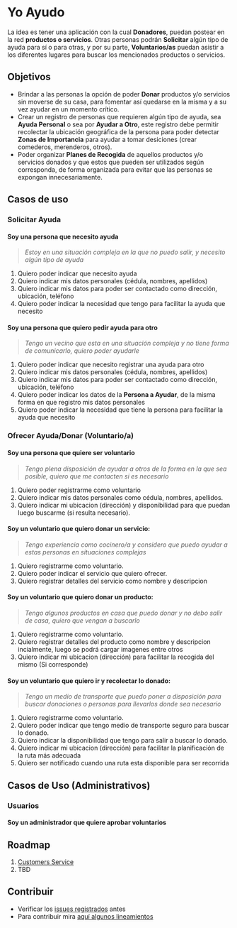 # Yo Ayudo

La idea es tener una aplicación con la cual **Donadores**, puedan postear en la red **productos o servicios**. Otras personas podrán **Solicitar** algún tipo de ayuda para sí o para otras, y por su parte, **Voluntarios/as** puedan asistir a los diferentes lugares para buscar los mencionados productos o servicios.

## Objetivos

 * Brindar a las personas la opción de poder **Donar** productos y/o servicios sin moverse de su casa, para fomentar así quedarse en la misma y a su vez ayudar en un momento crítico.
 * Crear un registro de personas que requieren algún tipo de ayuda, sea **Ayuda Personal** o sea por **Ayudar a Otro**, este registro debe permitir recolectar la ubicación geográfica de la persona para poder detectar **Zonas de Importancia** para ayudar a tomar desiciones (crear comederos, merenderos, otros).
 * Poder organizar **Planes de Recogida** de aquellos productos y/o servicios donados y que estos que pueden ser utilizados según corresponda, de forma organizada para evitar que las personas se expongan innecesariamente.


## Casos de uso

### Solicitar Ayuda

#### **Soy una persona que necesito ayuda**
 > *Estoy en una situación compleja en la que no puedo salir, y necesito algún tipo de ayuda*
   1. Quiero poder indicar que necesito ayuda
   2. Quiero indicar mis datos personales (cédula, nombres, apellidos)
   3. Quiero indicar mis datos para poder ser contactado como dirección, ubicación, teléfono
   4. Quiero poder indicar la necesidad que tengo para facilitar la ayuda que necesito


#### **Soy una persona que quiero pedir ayuda para otro**
 > *Tengo un vecino que esta en una situación compleja y no tiene forma de comunicarlo, quiero poder ayudarle*
   1. Quiero poder indicar que necesito registrar una ayuda para otro
   2. Quiero indicar mis datos personales (cédula, nombres, apellidos)
   3. Quiero indicar mis datos para poder ser contactado como dirección, ubicación, teléfono
   4. Quiero poder indicar los datos de la **Persona a Ayudar**, de la misma forma en que registro mis datos personales
   5. Quiero poder indicar la necesidad que tiene la persona para facilitar la ayuda que necesito

### Ofrecer Ayuda/Donar (Voluntario/a)

#### **Soy una persona que quiere ser voluntario**
 > *Tengo plena disposición de ayudar a otros de la forma en la que sea posible, quiero que me contacten si es necesario*
   1. Quiero poder registrarme como voluntario
   2. Quiero indicar mis datos personales como cédula, nombres, apellidos.
   3. Quiero indicar mi ubicacion (dirección) y disponibilidad para que puedan luego buscarme (si resulta necesario).

#### **Soy un voluntario que quiero donar un servicio:**
 > *Tengo experiencia como cocinero/a y considero que puedo ayudar a estas personas en situaciones complejas*
   1. Quiero registrarme como voluntario.
   3. Quiero poder indicar el servicio que quiero ofrecer.
   4. Quiero registrar detalles del servicio como nombre y descripcion

#### **Soy un voluntario que quiero donar un producto:**
 > *Tengo algunos productos en casa que puedo donar y no debo salir de casa, quiero que vengan a buscarlo*
   1. Quiero registrarme como voluntario.
   2. Quiero registrar detalles del producto como nombre y descripcion incialmente, luego se podrá cargar imagenes entre otros
   3. Quiero indicar mi ubicacion (dirección) para facilitar la recogida del mismo (Si corresponde)

#### **Soy un voluntario que quiero ir y recolectar lo donado:**
 > *Tengo un medio de transporte que puedo poner a disposición para buscar donaciones o personas para llevarlos donde sea necesario*
   1. Quiero registrarme como voluntario.
   2. Quiero poder indicar que tengo medio de transporte seguro para buscar lo donado.
   3. Quiero indicar la disponibilidad que tengo para salir a buscar lo donado.
   4. Quiero indicar mi ubicacion (dirección) para facilitar la planificación de la ruta más adecuada
   5. Quiero ser notificado cuando una ruta esta disponible para ser recorrida

## Casos de Uso (Administrativos)

### Usuarios
#### Soy un administrador que quiere aprobar voluntarios


## Roadmap
 1. [Customers Service](https://github.com/wuilliam321/yo-ayudo-customers-service)
 2. TBD

## Contribuir
 * Verificar los [issues registrados](https://github.com/wuilliam321/yo-ayudo/issues) antes
 * Para contribuir mira [aquí algunos lineamientos](https://github.com/wuilliam321/yo-ayudo/blob/master/CONTRIBUTING.md)
